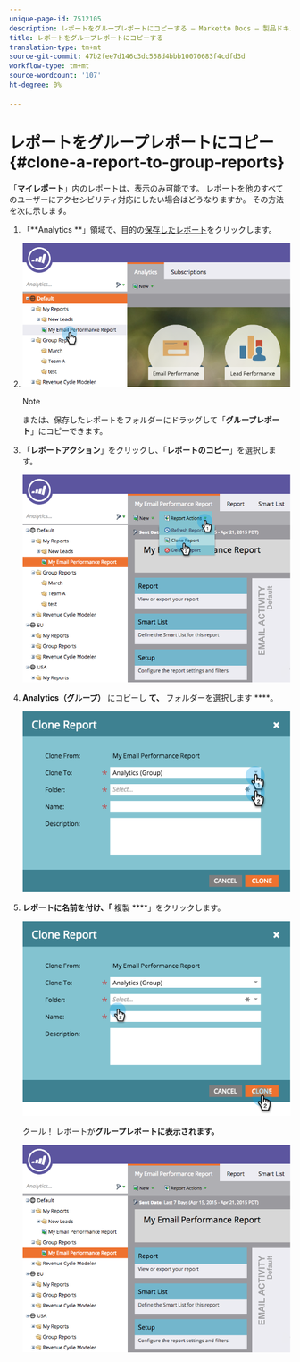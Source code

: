 ```yaml
---
unique-page-id: 7512105
description: レポートをグループレポートにコピーする — Marketto Docs — 製品ドキュメント
title: レポートをグループレポートにコピーする
translation-type: tm+mt
source-git-commit: 47b2fee7d146c3dc558d4bbb10070683f4cdfd3d
workflow-type: tm+mt
source-wordcount: '107'
ht-degree: 0%

---
```



# レポートをグループレポートにコピー{#clone-a-report-to-group-reports}

「**マイレポート**」内のレポートは、表示のみ可能です。 レポートを他のすべてのユーザーにアクセシビリティ対応にしたい場合はどうなりますか。 その方法を次に示します。

1. 「**Analytics **」領域で、目的の[保存したレポート](../../../../product-docs/reporting/basic-reporting/creating-reports/save-a-report.md)をクリックします。
1. ![](assets/image2015-4-21-11-3a25-3a54.png)

   >[!NOTE]
   >
   >または、保存したレポートをフォルダーにドラッグして「**グループレポート**」にコピーできます。

1. 「**レポートアクション**」をクリックし、「**レポートのコピー**」を選択します。

   ![](assets/image2015-4-21-11-3a29-3a32.png)

1. **Analytics（グループ）** にコピーし **て、** フォルダーを選択します ****。

   ![](assets/image2015-4-21-11-3a32-3a0.png)

1. **レポートに名前を付け、「** 複製 ****」をクリックします。

   ![](assets/image2015-4-21-11-3a33-3a11.png)

   クール！ レポートが&#x200B;**グループレポートに表示されます。**

   ![](assets/image2015-4-21-11-3a37-3a25.png)

